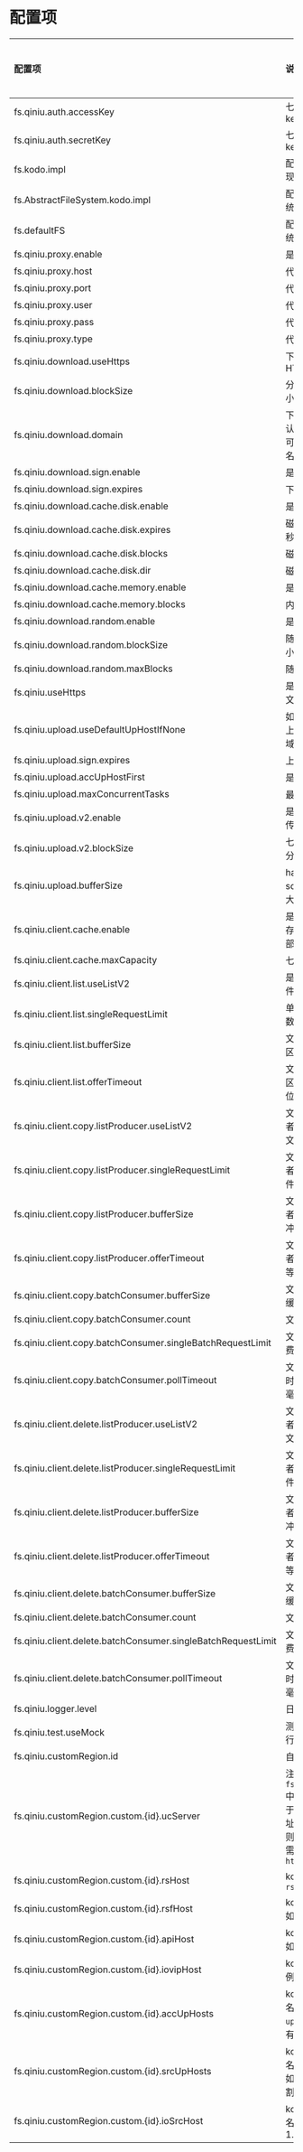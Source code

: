 # 配置项

| 配置项                                                          | 说明                                                                                                                     |    默认值    | 是否必填 |
|:-------------------------------------------------------------|:-----------------------------------------------------------------------------------------------------------------------|:---------:|:----:|
| fs.qiniu.auth.accessKey                                      | 七牛云对象存储的 access key                                                                                                    |   None    | YES  |
| fs.qiniu.auth.secretKey                                      | 七牛云对象存储的 secret key                                                                                                    |   None    | YES  |
| fs.kodo.impl                                                 | 配置Hadoop的文件系统实现类                                                                                                       |   None    | YES  |
| fs.AbstractFileSystem.kodo.impl                              | 配置Hadoop的抽象文件系统实现类                                                                                                     |   None    | YES  |
| fs.defaultFS                                                 | 配置Hadoop的默认文件系统                                                                                                        |   None    |  NO  |
| fs.qiniu.proxy.enable                                        | 是否启用代理配置                                                                                                               |   false   |  NO  |
| fs.qiniu.proxy.host                                          | 代理服务器地址                                                                                                                | 127.0.0.1 |  NO  |
| fs.qiniu.proxy.port                                          | 代理服务器端口                                                                                                                |   8080    |  NO  |
| fs.qiniu.proxy.user                                          | 代理服务器用户名                                                                                                               |   None    |  NO  |
| fs.qiniu.proxy.pass                                          | 代理服务器密码                                                                                                                |   None    |  NO  |
| fs.qiniu.proxy.type                                          | 代理服务器类型                                                                                                                |   HTTP    |  NO  |
| fs.qiniu.download.useHttps                                   | 下载文件时是否使用HTTPS                                                                                                         |   true    |  NO  |
| fs.qiniu.download.blockSize                                  | 分块下载文件时每个块的大小。单位为字节                                                                                                    |  4194304  |  NO  |
| fs.qiniu.download.domain                                     | 下载文件时使用的域名，默认自动使用源站域名，用户可配置该项使用CDN加速域名                                                                                 |   None    |  NO  |
| fs.qiniu.download.sign.enable                                | 是否启用下载签名                                                                                                               |   true    |  NO  |
| fs.qiniu.download.sign.expires                               | 下载签名有效期，单位为秒                                                                                                           |    180    |  NO  |
| fs.qiniu.download.cache.disk.enable                          | 是否启用磁盘缓存                                                                                                               |   false   |  NO  |
| fs.qiniu.download.cache.disk.expires                         | 磁盘缓存过期时间，单位为秒。默认值为一天                                                                                                   |   86400   |  NO  |
| fs.qiniu.download.cache.disk.blocks                          | 磁盘缓存的最大块数                                                                                                              |    120    |  NO  |
| fs.qiniu.download.cache.disk.dir                             | 磁盘缓存路径                                                                                                                 |   None    |  NO  |
| fs.qiniu.download.cache.memory.enable                        | 是否启用内存缓存                                                                                                               |   true    |  NO  |
| fs.qiniu.download.cache.memory.blocks                        | 内存缓存的最大块数                                                                                                              |    25     |  NO  |
| fs.qiniu.download.random.enable                              | 是否启用随机读取优化                                                                                                             |   false   |  NO  |
| fs.qiniu.download.random.blockSize                           | 随机读取优化时每个块的大小。单位为字节                                                                                                    |   65536   |  NO  |
| fs.qiniu.download.random.maxBlocks                           | 随机读取优化时最大的块数                                                                                                           |    100    |  NO  |
| fs.qiniu.useHttps                                            | 是否使用HTTPS协议进行文件上传，文件管理                                                                                                 |   true    |  NO  |
| fs.qiniu.upload.useDefaultUpHostIfNone                       | 如果从uc服务器获取的域名上传失败，则使用默认上传域名                                                                                            |   true    |  NO  |
| fs.qiniu.upload.sign.expires                                 | 上传签名有效期，单位为秒                                                                                                           |  604800   |  NO  |
| fs.qiniu.upload.accUpHostFirst                               | 是否优先使用加速域名                                                                                                             |   false   |  NO  |
| fs.qiniu.upload.maxConcurrentTasks                           | 最大并发上传任务数                                                                                                              |    10     |  NO  |
| fs.qiniu.upload.v2.enable                                    | 是否启用七牛云V2分片上传                                                                                                          |   true    |  NO  |
| fs.qiniu.upload.v2.blockSize                                 | 七牛云V2分片上传时每个分片的大小。单位为字节                                                                                                | 33554432  |  NO  |
| fs.qiniu.upload.bufferSize                                   | hadoop 与 qiniu-java-sdk 之间的上传管道缓冲区大小。单位为字节                                                                             | 16777216  |  NO  |
| fs.qiniu.client.cache.enable                                 | 是否启用七牛云客户端缓存，将针对文件系统操作做部分优化                                                                                            |   true    |  NO  |
| fs.qiniu.client.cache.maxCapacity                            | 七牛云客户端最大缓存数                                                                                                            |    100    |  NO  |
| fs.qiniu.client.list.useListV2                               | 是否使用 list v2 api 进行文件列举                                                                                                |   false   |  NO  |
| fs.qiniu.client.list.singleRequestLimit                      | 单次列举文件时最大的文件数                                                                                                          |   1000    |  NO  |
| fs.qiniu.client.list.bufferSize                              | 文件列举生产者的生产缓冲区大小                                                                                                        |    100    |  NO  |
| fs.qiniu.client.list.offerTimeout                            | 文件列举生产者的生产缓冲区满时的轮询等待时间。单位为毫秒                                                                                           |    10     |  NO  |
| fs.qiniu.client.copy.listProducer.useListV2                  | 文件拷贝时的文件列举生产者是否使用 list v2 api 进行文件列举                                                                                   |   false   |  NO  |
| fs.qiniu.client.copy.listProducer.singleRequestLimit         | 文件拷贝时的文件列举生产者单次列举文件时最大的文件数                                                                                             |   1000    |  NO  |
| fs.qiniu.client.copy.listProducer.bufferSize                 | 文件拷贝时的文件列举生产者文件列举生产者的生产缓冲区大小                                                                                           |    100    |  NO  |
| fs.qiniu.client.copy.listProducer.offerTimeout               | 文件拷贝时的文件列举生产者的生产缓冲区满时的轮询等待时间。单位为毫秒                                                                                     |    10     |  NO  |
| fs.qiniu.client.copy.batchConsumer.bufferSize                | 文件拷贝时的消费者的消费缓冲区大小                                                                                                      |   1000    |  NO  |
| fs.qiniu.client.copy.batchConsumer.count                     | 文件拷贝时的消费者的数量                                                                                                           |     4     |  NO  |
| fs.qiniu.client.copy.batchConsumer.singleBatchRequestLimit   | 文件拷贝时的消费者单次消费请求的最大文件数                                                                                                  |    200    |  NO  |
| fs.qiniu.client.copy.batchConsumer.pollTimeout               | 文件拷贝时的消费缓冲区空时的轮询等待时间。单位为毫秒                                                                                             |    10     |  NO  |
| fs.qiniu.client.delete.listProducer.useListV2                | 文件删除时的文件列举生产者是否使用 list v2 api 进行文件列举                                                                                   |   false   |  NO  |
| fs.qiniu.client.delete.listProducer.singleRequestLimit       | 文件删除时的文件列举生产者单次列举文件时最大的文件数                                                                                             |   1000    |  NO  |
| fs.qiniu.client.delete.listProducer.bufferSize               | 文件删除时的文件列举生产者文件列举生产者的生产缓冲区大小                                                                                           |    100    |  NO  |
| fs.qiniu.client.delete.listProducer.offerTimeout             | 文件删除时的文件列举生产者的生产缓冲区满时的轮询等待时间。单位为毫秒                                                                                     |    10     |  NO  |
| fs.qiniu.client.delete.batchConsumer.bufferSize              | 文件删除时的消费者的消费缓冲区大小                                                                                                      |   1000    |  NO  |
| fs.qiniu.client.delete.batchConsumer.count                   | 文件删除时的消费者的数量                                                                                                           |     4     |  NO  |
| fs.qiniu.client.delete.batchConsumer.singleBatchRequestLimit | 文件删除时的消费者单次消费请求的最大文件数                                                                                                  |    200    |  NO  |
| fs.qiniu.client.delete.batchConsumer.pollTimeout             | 文件删除时的消费缓冲区空时的轮询等待时间。单位为毫秒                                                                                             |    10     |  NO  |
| fs.qiniu.logger.level                                        | 日志级别                                                                                                                   |   INFO    |  NO  |
| fs.qiniu.test.useMock                                        | 测试环境是否使用mock进行集成测试                                                                                                     |   false   |  NO  |
| fs.qiniu.customRegion.id                                     | 自定义区域id                                                                                                                |   None    |  NO  |
| fs.qiniu.customRegion.custom.{id}.ucServer                   | 注意{id}为`fs.qiniu.customRegion.id`中自定义的id。该配置项用于自定义区域ucServer地址，如果该字段被配置了，则后续字段将自动配置，无需手工配置。例如`https://uc.qiniuapi.com` |   None    |  NO  |
| fs.qiniu.customRegion.custom.{id}.rsHost                     | kodo 服务的 rs 域名，例如`rs-z0.qiniuapi.com`                                                                                  |   None    |  NO  |
| fs.qiniu.customRegion.custom.{id}.rsfHost                    | kodo 服务的 rsf 域名，例如`rsf-z0.qiniuapi.com`                                                                                |   None    |  NO  |
| fs.qiniu.customRegion.custom.{id}.apiHost                    | kodo 服务的 api 域名，例如`api.qiniuapi.com`                                                                                   |   None    |  NO  |
| fs.qiniu.customRegion.custom.{id}.iovipHost                  | kodo 服务的 iovip 域名，例如`iovip.qiniuio.com`                                                                                |   None    |  NO  |
| fs.qiniu.customRegion.custom.{id}.accUpHosts                 | kodo 服务的加速上传域名，例如`upload.qiniup.com`，如果有多个，请使用逗号分割                                                                     |   None    |  NO  |
| fs.qiniu.customRegion.custom.{id}.srcUpHosts                 | kodo 服务的源站上传域名，例如`up.qiniup.com`，如果有多个，请使用逗号分割                                                                         |   None    |  NO  |
| fs.qiniu.customRegion.custom.{id}.ioSrcHost                  | kodo 服务的源站下载域名，例如 `kodo-cn-east-1.qiniucs.com                                                                          |   None    |  NO  |

